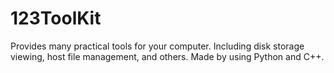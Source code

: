 # 123ToolKit
Provides many practical tools for your computer. Including disk storage viewing, host file management, and others. Made by using Python and C++. 
